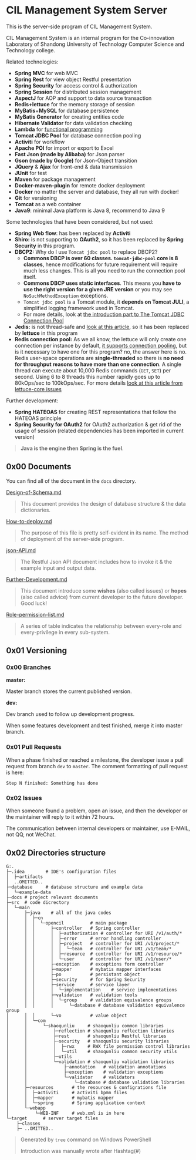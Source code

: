 # CIL Management System Server

This is the server-side program of CIL Management System.

CIL Management System is an internal program for the Co-innovation Laboratory of Shandong University of Technology Computer Science and Technology college.

Related technologies:

* **Spring MVC** for web MVC
* **Spring Rest** for view object Restful presentation
* **Spring Security** for access control & authorization
* **Spring Session** for distributed session management
* **AspectJ** for AOP and support to data source transaction
* **Redis+lettuce** for the memory storage of session
* **MyBatis**+**MySQL** for database persistence
* **MyBatis Generator** for creating entities code
* **Hibernate Validator** for data validation checking
* **Lambda** for [functional programming](https://flyingbytes.github.io/programming/java8/functional/part0/2017/01/16/Java8-Part0.html)
* **Tomcat JDBC Pool** for database connection pooling
* **Activiti** for workflow
* **Apache POI** for import or export to Excel
* **Fast Json (made by Alibaba)** for Json parser
* **Gson (made by Google)** for Json-Object transition
* **JQuery** & **Ajax** for front-end & data transmission
* **JUnit** for test
* **Maven** for package management
* **Docker-maven-plugin** for remote docker deployment
* **Docker** no matter the server and database, they all run with docker!
* **Git** for versioning
* **Tomcat** as a web container
* **Java9**: minimal Java platform is Java 8, recommend to Java 9

Some technologies that have been considered, but not used:

* **Spring Web flow**: has been replaced by **Activiti**
* **Shiro:** is not supporting to **OAuth2**, so it has been replaced by **Spring Security** in this program.
* **DBCP2:** Why do I use `Tomcat jdbc pool` to replace DBCP2?
  * **Commons DBCP is over 60 classes. `tomcat-jdbc-pool` core is 8 classes**, hence modifications for future requirement will require much less changes. This is all you need to run the connection pool itself. 
  * **Commons DBCP uses static interfaces**. This means you **have to use the right version for a given JRE version** or you may see `NoSuchMethodException` exceptions.
  * `Tomcat jdbc pool` is a Tomcat module, it **depends on Tomcat JULI**, a simplified logging framework used in Tomcat.
  * For more details, look at [the introduction part to The Tomcat JDBC Connection Pool](https://tomcat.apache.org/tomcat-9.0-doc/jdbc-pool.html)
* **Jedis:** is not thread-safe and [look at this article](https://github.com/spring-projects/spring-session/issues/789), so it has been replaced by **lettuce** in this program
* **Redis connection pool:** As we all know, the lettuce will only create one connection per instance by default, [it supports connection pooling](https://github.com/lettuce-io/lettuce-core/wiki/Connection-Pooling), but is it necessary to have one for this program? no, the answer here is no. Redis user-space operations are **single-threaded** so there is **no need for throughput reasons to have more than one connection**. A single thread can execute about 10,000 Redis commands (`GET`, `SET`) per second. Using 6 to 8 threads this number rapidly goes up to 80kOps/sec to 100kOps/sec. For more details [look at this article from lettuce-core issues](https://github.com/lettuce-io/lettuce-core/issues/360)

Further development:

* **Spring HATEOAS** for creating REST representations that follow the HATEOAS principle
* **Spring Security for OAuth2** for OAuth2 authorization & get rid of the usage of session (related dependencies has been imported in current version)

> **Java is the engine then Spring is the fuel**.

## 0x00 Documents

You can find all of the document in the `docs` directory.

[Design-of-Schema.md](https://github.com/LiuinStein/CILManagement-Server/blob/dev/docs/Design-of-Schema.md)

> This document provides the design of database structure & the data dictionaries.

[How-to-deploy.md](https://github.com/LiuinStein/CILManagement-Server/blob/dev/docs/How-to-deploy.md)

> The purpose of this file is pretty self-evident in its name. The method of deployment of the server-side program.

[json-API.md](https://github.com/LiuinStein/CILManagement-Server/blob/dev/docs/json-API.md)

> The Restful Json API document includes how to invoke it & the example input and output data.

[Further-Development.md](https://github.com/LiuinStein/CILManagement-Server/blob/dev/docs/Further-Development.md)

> This document introduce some **wishes** (also called issues) or **hopes** (also called advice) from current developer to the future developer. Good luck!

[Role-permission-list.md](https://github.com/LiuinStein/CILManagement-Server/blob/dev/docs/Role-permission-list.md)

> A series of table indicates the relationship between every-role and every-privilege in every sub-system.

## 0x01 Versioning

### 0x00 Branches

**master:**

Master branch stores the current published version.

**dev:**

Dev branch used to follow up development progress. 

When some features development and test finished, merge it into master branch.

### 0x01 Pull Requests

When a phase finished or reached a milestone, the developer issue a pull request from branch `dev` to `master`. The comment formatting of pull request is here:

```
Step N finished: Something has done
```

### 0x02 Issues

When someone found a problem, open an issue, and then the developer or the maintainer will reply to it within 72 hours.

The communication between internal developers or maintainer, use E-MAIL, not QQ, not WeChat.

## 0x02 Directories structure

```shell
G:.                                          
├─.idea        # IDE's configuration files                              
│  ├─artifacts                               
│  ..OMITTED..                          
├─database     # database structure and example data
│  └─example-data                            
├─docs # project relevant documents                                       
├─src  # code dicrectory                                      
│  └─main                                    
│      ├─java    # all of the java codes                            
│      │  ├─cn                               
│      │  │  └─opencil          # main package             
│      │  │      ├─controller   # Spring controller                
│      │  │      │  ├─authorization # controller for URI /v1/auth/*
│      │  │      │  ├─error     # error handling controller
│      │  │      │  ├─project   # controller for URI /v1/project/*
│      │  │      │  │  └─team   # controller for URI /v1/team/*
│      │  │      │  ├─resource  # controller for URI /v1/resource/*
│      │  │      │  └─user      # controller for URI /v1/user/*
│      │  │      ├─exception    # exceptions form controller             
│      │  │      ├─mapper       # mybatis mapper interfaces             
│      │  │      ├─po           # persistant object         
│      │  │      ├─security     # for Spring Security             
│      │  │      ├─service      # service layer             
│      │  │      │  └─implementation    # service implementations
│      │  │      ├─validation   # validation tools
│      │  │      │  └─group     # validation equivalence groups
│      │  │      │      └─database # database validation equivalence group
│      │  │      └─vo           # value object             
│      │  └─com                              
│      │      └─shaoqunliu     # shaoqunliu common libraries
│      │          ├─reflection # shaoqunliu reflection libraries
│      │          ├─rest       # shaoqunliu Restful libraries
│      │          ├─security   # shaoqunliu security libraries
│      │          │  ├─rwx     # RWX file permission control libraries
│      │          │  └─util    # shaoqunliu common security utils 
│      │          ├─utils
│      │          └─validation # shaoqunliu validation libraries
│      │              ├─annotation   # validation annotations
│      │              ├─exception    # validation exceptions  
│      │              └─validator    # validators
│      │                  └─database # database validation libraries
│      ├─resources       # the resources & configrations file
│      │  ├─activiti     # activiti bpmn files
│      │  ├─mapper       # mybatis mapper                    
│      │  └─spring       # Spring application context                    
│      └─webapp                           
│          └─WEB-INF     # web.xml is in here                    
└─target      # server target files                             
    ├─classes                                
    ├─ ..OMITTED..   
```

> Generated by `tree` command on Windows PowerShell
>
> Introduction was manually wrote after Hashtag(#)

